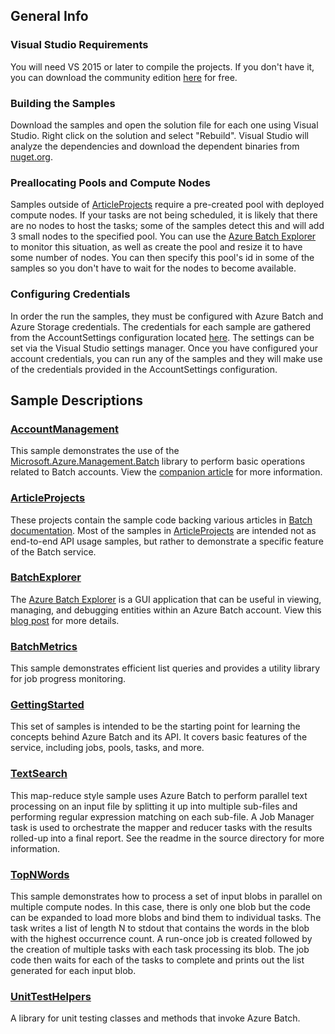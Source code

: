 ## General Info

### Visual Studio Requirements
You will need VS 2015 or later to compile the projects. If you don't have it, you can download the community edition [here](https://www.visualstudio.com/products/visual-studio-community-vs.aspx) for free.

### Building the Samples
Download the samples and open the solution file for each one using Visual Studio. Right click on the solution and select "Rebuild". Visual Studio will analyze the dependencies and download the dependent binaries from [nuget.org](http://www.nuget.org/packages/Azure.Batch/).

### Preallocating Pools and Compute Nodes
Samples outside of [ArticleProjects](./ArticleProjects) require a pre-created pool with deployed compute nodes. If your tasks are not being scheduled, it is likely that there are no nodes to host the tasks; some of the samples detect this and will add 3 small nodes to the specified pool. You can use the [Azure Batch Explorer](./BatchExplorer) to monitor this situation, as well as create the pool and resize it to have some number of nodes. You can then specify this pool's id in some of the samples so you don't have to wait for the nodes to become available.

### Configuring Credentials
In order the run the samples, they must be configured with Azure Batch and Azure Storage credentials. The credentials for each sample are gathered from the AccountSettings configuration located [here](./Common/AccountSettings.settings). The settings can be set via the Visual Studio settings manager. Once you have configured your account credentials, you can run any of the samples and they will make use of the credentials provided in the AccountSettings configuration.

## Sample Descriptions

### [AccountManagement](./AccountManagement)
This sample demonstrates the use of the [Microsoft.Azure.Management.Batch](https://msdn.microsoft.com/library/azure/mt463120.aspx) library to perform basic operations related to Batch accounts. View the [companion article](https://azure.microsoft.com/documentation/articles/batch-management-dotnet/) for more information.

### [ArticleProjects](./ArticleProjects)
These projects contain the sample code backing various articles in [Batch documentation](http://azure.microsoft.com/documentation/services/batch/). Most of the samples in [ArticleProjects](./ArticleProjects) are intended not as end-to-end API usage samples, but rather to demonstrate a specific feature of the Batch service.

### [BatchExplorer](./BatchExplorer)
The [Azure Batch Explorer](./BatchExplorer) is a GUI application that can be useful in viewing, managing, and debugging entities within an Azure Batch account. View this [blog post](http://blogs.technet.com/b/windowshpc/archive/2015/01/20/azure-batch-explorer-sample-walkthrough.aspx) for more details.

### [BatchMetrics](./BatchMetrics)
This sample demonstrates efficient list queries and provides a utility library for job progress monitoring.

### [GettingStarted](./GettingStarted)
This set of samples is intended to be the starting point for learning the concepts behind Azure Batch and its API. It covers basic features of the service, including jobs, pools, tasks, and more.

### [TextSearch](./TextSearch)
This map-reduce style sample uses Azure Batch to perform parallel text processing on an input file by splitting it up into multiple sub-files and performing regular expression matching on each sub-file. A Job Manager task is used to orchestrate the mapper and reducer tasks with the results rolled-up into a final report. See the readme in the source directory for more information.

### [TopNWords](./TopNWords)
This sample demonstrates how to process a set of input blobs in parallel on multiple compute nodes. In this case, there is only one blob but the code can be expanded to load more blobs and bind them to individual tasks. The task writes a list of length N to stdout that contains the words in the blob with the highest occurrence count. A run-once job is created followed by the creation of multiple tasks with each task processing its blob. The job code then waits for each of the tasks to complete and prints out the list generated for each input blob.

### [UnitTestHelpers](./UnitTestHelpers)
A library for unit testing classes and methods that invoke Azure Batch.
